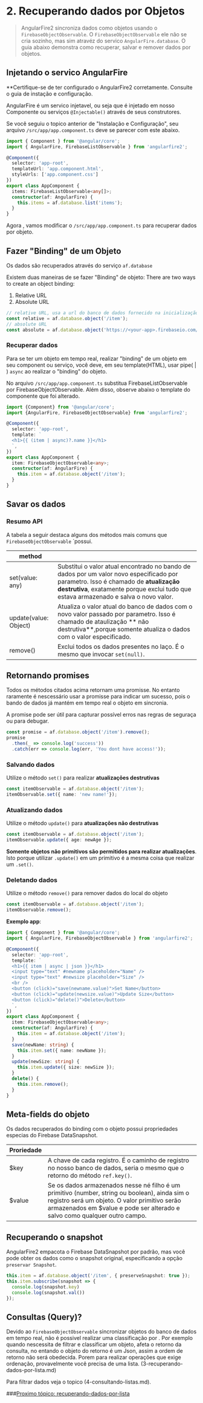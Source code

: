 # 2. Recuperando dados por Objetos


>  AngularFire2 sincroniza dados como objetos usando o `FirebaseObjectObservable`. 
O `FirebaseObjectObservable` ele não se cria sozinho, mas sim atravéz do servico `AngularFire.database`. 
O guia abaixo demonstra como recuperar, salvar e remover dados por objetos.

## Injetando o servico AngularFire

**Certifique-se de ter configurado o AngularFire2 corretamente. Consulte o guia de instação e configuração.

AngularFire é um servico injetavel, ou seja que é injetado em nosso Componente ou serviços `@Injectable()`   através de seus construtores.

Se você seguiu o topico anterior de "Instalação e Configuração", seu arquivo  `/src/app/app.component.ts` deve se parecer com este abaixo.

```ts
import { Component } from '@angular/core';
import { AngularFire, FirebaseListObservable } from 'angularfire2';

@Component({
  selector: 'app-root',
  templateUrl: 'app.component.html',
  styleUrls: ['app.component.css']
})
export class AppComponent {
  items: FirebaseListObservable<any[]>;
  constructor(af: AngularFire) {
    this.items = af.database.list('items');
  }
}
```
Agora , vamos modificar o `/src/app/app.component.ts` para recuperar dados por objeto.

## Fazer "Binding" de um Objeto

Os dados são recuperados através do serviço `af.database`

Existem duas maneiras de se fazer "Binding" de objeto:
There are two ways to create an object binding:

1. Relative URL
1. Absolute URL

```ts
// relative URL, usa a url do banco de dados fornecido na inicialização
const relative = af.database.object('/item');
// absolute URL
const absolute = af.database.object('https://<your-app>.firebaseio.com/item');
```

### Recuperar dados 

Para se ter um objeto em tempo real, realizar "binding" de um objeto em seu component ou serviço, 
você deve, em seu template(HTML), usar pipe( | ) `async` ao realizar o "binding" do objeto.

No arquivo `/src/app/app.component.ts` substitua FirebaseListObservable por FirebaseObjectObservable.
Além disso, observe abaixo o template do componente que foi alterado.

```ts
import {Component} from '@angular/core';
import {AngularFire, FirebaseObjectObservable} from 'angularfire2';

@Component({
  selector: 'app-root',
  template: `
  <h1>{{ (item | async)?.name }}</h1>
  `,
})
export class AppComponent {
  item: FirebaseObjectObservable<any>;
  constructor(af: AngularFire) {
    this.item = af.database.object('/item');
  }
}
```

## Savar os dados

### Resumo API

A tabela a seguir destaca alguns dos métodos mais comuns que `FirebaseObjectObservable` ´possui.



| method   |                    | 
| ---------|--------------------| 
| set(value: any)      | Substitui o valor atual encontrado no bando de dados por um valor novo especificado por parametro. Isso é chamado de **atualização destrutiva**, exatamente porque exclui tudo que estava armazenado e salva o novo valor. | 
| update(value: Object)   | Atualiza o valor atual do banco de dados com o novo valor passado por parametro. Isso é chamado de ataulização ** não destrutiva**,porque somente atualiza o dados com o valor especificado. |
| remove()   | Exclui todos os dados presentes no laço. É o mesmo que invocar `set(null)`. |

## Retornando promises

Todos os métodos citados acima retornam uma promisse. 
No entanto raramente é nescessário usar a promisse para indicar um sucesso, 
pois o bando de dados já mantém em tempo real o objeto em sincronia.

A promise pode ser útil para capturar possível erros nas regras de seguraça ou para debugar.

```ts
const promise = af.database.object('/item').remove();
promise
  .then(_ => console.log('success'))
  .catch(err => console.log(err, 'You dont have access!'));
```

### Salvando dados

Utilize o método `set()` para realizar **atualizações destrutivas**

```ts
const itemObservable = af.database.object('/item');
itemObservable.set({ name: 'new name!'});
```

### Atualizando dados

Utilize o método `update()` para **atualizações não destrutivas**

```ts
const itemObservable = af.database.object('/item');
itemObservable.update({ age: newAge });
```

**Somente objetos não primitivos são permitidos para realizar atualizações**. Isto porque 
utilizar `.update()` em um primitivo é a mesma coisa que realizar um `.set()`.

### Deletando dados

Utilize o método `remove()` para remover dados do local do objeto

```ts
const itemObservable = af.database.object('/item');
itemObservable.remove();
```

**Exemplo app**: 

```ts
import { Component } from '@angular/core';
import { AngularFire, FirebaseObjectObservable } from 'angularfire2';

@Component({
  selector: 'app-root',
  template: `
  <h1>{{ item | async | json }}</h1>
  <input type="text" #newname placeholder="Name" />
  <input type="text" #newsize placeholder="Size" />
  <br />
  <button (click)="save(newname.value)">Set Name</button>
  <button (click)="update(newsize.value)">Update Size</button>
  <button (click)="delete()">Delete</button>
  `,
})
export class AppComponent {
  item: FirebaseObjectObservable<any>;
  constructor(af: AngularFire) {
    this.item = af.database.object('/item');
  }
  save(newName: string) {
    this.item.set({ name: newName });
  }
  update(newSize: string) {
    this.item.update({ size: newSize });
  }
  delete() {
    this.item.remove();
  }
}
```

## Meta-fields do objeto

Os dados recuperados do binding com o objeto possui propriedades especias do Firebase DataSnapshot.

| Proriedade |                    | 
| ---------|--------------------| 
| $key     | A chave de cada registro. É o caminho de registro no nosso banco de dados, seria o mesmo que o retorno do método `ref.key()`.|
| $value   | Se os dados armazenados nesse né filho é um primitivo (number, string ou boolean), ainda sim o registro será um objeto. O valor primitivo serão armazenados em $value e pode ser alterado e salvo como qualquer outro campo.|


## Recuperando o snapshot

AngularFire2 empacota o Firebase DataSnapshot por padrão, mas você pode obter os dados como o snapshot original, especificando a opção `preservar Snapshot`.

```ts
this.item = af.database.object('/item', { preserveSnapshot: true });
this.item.subscribe(snapshot => {
  console.log(snapshot.key)
  console.log(snapshot.val())
});
```

## Consultas (Query)?

Devido ao `FirebaseObjectObservable` sincronizar objetos do banco de dados em tempo real, não é possivel realizar uma classificação por . Por exemplo quando nescessita de filtrar e classificar um objeto, afeta o retorno da consulta, no entando o objeto do retorno é um Json, assim a ordem de retorno não será obedecida. Porem para realizar operações que exige ordenação, provavelmente você precisa de uma lista. (3-recuperando-dados-por-lista.md)

Para filtrar dados veja o topico (4-consultando-listas.md). 


###[Proximo tópico: recuperando-dados-por-lista](3-recuperando-dados-por-lista.md)
